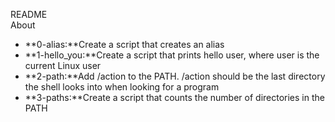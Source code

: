 README<br>
About<br>
- **0-alias:**Create a script that creates an alias
- **1-hello_you:**Create a script that prints hello user, where user is the current Linux user
- **2-path:**Add /action to the PATH. /action should be the last directory the shell looks into when looking for a program
- **3-paths:**Create a script that counts the number of directories in the PATH

